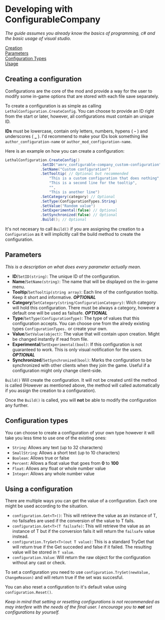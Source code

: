 # Developing with ConfigurableCompany

_The guide assumes you already know the basics of programming, c# and the basic usage of visual studio._

[Creation](##Creating-a-configuration)  
[Parameters](##Parameters)  
[Configuration Types](##Configuration-types)  
[Usage](##Using-a-configuration)

## Creating a configuration

Configurations are the core of the mod and provide a way for the user to modify some in-game options that are stored with each file save separately.

To create a configuration is as simple as calling `LethalConfiguration.CreateConfig`. You can choose to provide an ID right from the start or later, however, all configurations must contain an unique ID.

**IDs** must be lowercase, contain only letters, numbers, hypens ( **-** ) and underscores ( **\_** ). I'd recommend to make your IDs look something like `author_configuration-name` or `author_mod_configuration-name`.

Here is an example on how you can create a configuration:

```csharp
LethalConfiguration.CreateConfig()
                .SetID("amrv_configurable-company_custom-configuration")
                .SetName("Custom configuration")
                .SetTooltip( // Optional but recommended
                    "This is a custom configuration that does nothing",
                    "This is a second line for the tooltip",
                    "",
                    "This is another line")
                .SetCategory(category) // Optional
                .SetType(ConfigurationTypes.String)
                .SetValue("Random value")
                .SetExperimental(false) // Optional
                .SetSynchronized(false) // Optional
                .Build(); // Optional
```

It's not necesary to call `Build()` if you are assigning the creation to a `Configuration` as it will implicitly call the build method to create the configuration.

## Parameters

_This is a description on what does every parameter actually mean._

-   **ID**/`SetID(string)`: The unique ID of the configuration.
-   **Name**/`SetName(string)`: The name that will be displayed on the in-game menu.
-   **Tooltip**/`SetTooltip(string array)`: Each line of the configuration tooltip. Keep it short and informative. _**OPTIONAL**_
-   **Category**/`SetCategory(string/ConfigurationCategory)`: Wich category will hold this configuration. There must be always a category, however a default one will be used as failsafe. _**OPTIONAL**_
-   **Type**/`SetType(ConfigurationType)`: The type of values that this configuration accepts. You can choose one from the alredy existing types `ConfigurationTypes.` or create your own.
-   **Value**/`SetValue(object)`: The value that will contain upon creation. Might be changed instantly if read from file.
-   **Experimental**/`SetExperimental(bool)`: If this configuration is not guaranteed to work. This is only visual notification for the users. _**OPTIONAL**_
-   **Synchronized**/`SetSynchronized(bool)`: Marks the configuration to be synchronized with other clients when they join the game. Useful if a configuration might only change client-side.

`Build()` Will create the configuration. It will not be created until the method is called (However as mentioned above, the method will called automatically if you assign the creation to a configuration).

Once the `Build()` is called, you will **not** be able to modify the configuration any further.

## Configuration types

You can choose to create a configuration of your own type however it will take you less time to use one of the existing ones:

-   `String`: Allows any text (up to 32 characters)
-   `SmallString`: Allows a short text (up to 10 characters)
-   `Boolean`: Allows true or false
-   `Percent`: Allows a float value that goes from **0** to **100**
-   `Float`: Allows any float or whole number value
-   `Integer`: Allows any whole number value

## Using a configuration

There are multiple ways you can get the value of a configuration. Each one might be used according to the situation.

-   `configuration.Get<T>()`: This will retrieve the value as an instance of T, no failsafes are used if the conversion of the value to T fails.
-   `configuration.Get<T>(T failsafe)`: This will retrieve the value as an instance of T but if the conversion fails it will return the `failsafe` value instead.
-   `configuration.TryGet<T>(out T value)`: This is a standard TryGet that will return true if the Get succeded and false if it failed. The resulting value will be stored in `T value`.
-   `configuration.Value`: Will return the raw object for the configuration without any cast or check.

To set a configuration you need to use `configuration.TrySet(newValue, ChangeReason)` and will return true if the set was succesful.

You can also reset a configuration to it's default value using `configuration.Reset()`.

_Keep in mind that setting or resetting configurations is not recommended as may interfere with the needs of the final user. I encourage you to **not** set configurations by yourself._

